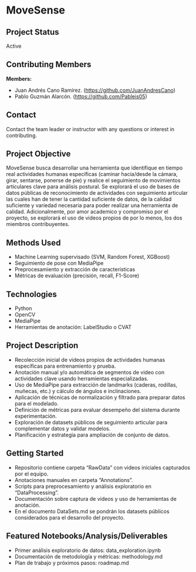 # MoveSense

## Project Status

Active

## Contributing Members

**Members:**

- Juan Andrés Cano Ramírez. (https://github.com/JuanAndresCano)
- Pablo Guzmán Alarcón. (https://github.com/Pableis05)

## Contact

Contact the team leader or instructor with any questions or interest in contributing.

## Project Objective

MoveSense busca desarrollar una herramienta que identifique en tiempo real actividades humanas específicas (caminar hacia/desde la cámara, girar, sentarse, ponerse de pie) y realice el seguimiento de movimientos articulares clave para análisis postural. Se explorará el uso de bases de datos públicas de reconocimiento de actividades con seguimiento articular las cuales han de tener la cantidad suficiente de datos, de la calidad suficiente y variedad necesaria para poder realizar una herramienta de calidad. Adicionalmente, por amor academico y compromiso por el proyecto, se explorará el uso de videos propios de por lo menos, los dos miembros contribuyentes.

## Methods Used

- Machine Learning supervisado (SVM, Random Forest, XGBoost)
- Seguimiento de pose con MediaPipe
- Preprocesamiento y extracción de características
- Métricas de evaluación (precisión, recall, F1-Score)

## Technologies

- Python
- OpenCV
- MediaPipe
- Herramientas de anotación: LabelStudio o CVAT

## Project Description

- Recolección inicial de videos propios de actividades humanas específicas para entrenamiento y prueba.
- Anotación manual y/o automática de segmentos de video con actividades clave usando herramientas especializadas.
- Uso de MediaPipe para extracción de landmarks (caderas, rodillas, muñecas, etc.) y cálculo de ángulos e inclinaciones.
- Aplicación de técnicas de normalización y filtrado para preparar datos para el modelado.
- Definición de métricas para evaluar desempeño del sistema durante experimentación.
- Exploración de datasets públicos de seguimiento articular para complementar datos y validar modelos.
- Planificación y estrategia para ampliación de conjunto de datos.

## Getting Started

- Repositorio contiene carpeta “RawData” con videos iniciales capturados por el equipo.
- Anotaciones manuales en carpeta “Annotations”.
- Scripts para preprocesamiento y análisis exploratorio en “DataProcessing”.
- Documentación sobre captura de videos y uso de herramientas de anotación.
- En el documento DataSets.md se pondrán los datasets públicos considerados para el desarrollo del proyecto.

## Featured Notebooks/Analysis/Deliverables

- Primer análisis exploratorio de datos: data_exploration.ipynb
- Documentación de metodología y métricas: methodology.md
- Plan de trabajo y próximos pasos: roadmap.md
